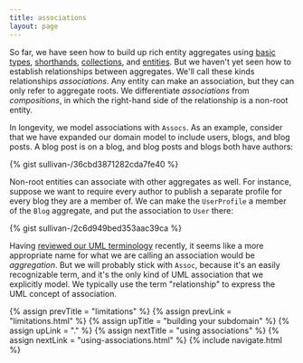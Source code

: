 ```yaml
---
title: associations
layout: page
---
```


So far, we have seen how to build up rich entity aggregates using
[basic types](basics.html), [shorthands](shorthands.html),
[collections](collections.html), and [entities](entities.html). But we
haven't yet seen how to establish relationships between
aggregates. We'll call these kinds relationships _associations_. Any
entity can make an association, but they can only refer to aggregate
roots. We differentiate _associations_ from _compositions_, in which
the right-hand side of the relationship is a non-root entity.

In longevity, we model associations with `Assocs`. As an example,
consider that we have expanded our domain model to include users,
blogs, and blog posts. A blog post is on a blog, and blog posts and
blogs both have authors:

{% gist sullivan-/36cbd3871282cda7fe40 %}

Non-root entities can associate with other aggregates as well. For
instance, suppose we want to require every author to publish a
separate profile for every blog they are a member of. We can make the
`UserProfile` a member of the `Blog` aggregate, and put the
association to `User` there:

{% gist sullivan-/2c6d949bed353aac39ca %}

<div class="blue-side-bar">

Having <a href =
"http://aviadezra.blogspot.com/2009/05/uml-association-aggregation-composition.html">reviewed
our UML terminology</a> recently, it seems like a more appropriate
name for what we are calling an association would be
<i>aggregation</i>. But we will probably stick with
<code>Assoc</code>, because it's an easily recognizable term, and it's
the only kind of UML association that we explicitly model. We
typically use the term "relationship" to express the UML concept of
association.

</div>

{% assign prevTitle = "limitations" %}
{% assign prevLink = "limitations.html" %}
{% assign upTitle = "building your subdomain" %}
{% assign upLink = "." %}
{% assign nextTitle = "using associations" %}
{% assign nextLink = "using-associations.html" %}
{% include navigate.html %}
